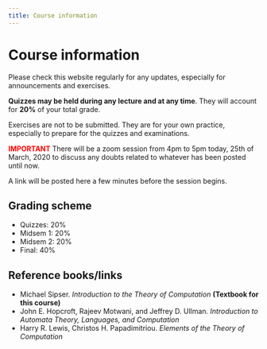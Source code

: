 ```yaml
---
title: Course information
---
```


# Course information

Please check this website regularly for any updates, especially for announcements and exercises.

**Quizzes may be held during any lecture and at any time**. They will account for **20%** of your total grade.

Exercises are not to be submitted. They are for your own practice, especially to prepare for the quizzes and examinations.

<span style="color:red">**IMPORTANT**</span> There will be a zoom session from 4pm to 5pm today, 25th of March, 2020 to discuss any doubts related to whatever has been posted until now.


A link will be posted here a few minutes before the session begins.

## Grading scheme
- Quizzes: 20%
- Midsem 1: 20%
- Midsem 2: 20%
- Final: 40%


## Reference books/links

- Michael Sipser. *Introduction to the Theory of Computation* **(Textbook for this course)**
- John E. Hopcroft, Rajeev Motwani, and Jeffrey D. Ullman. *Introduction to Automata Theory, Languages, and Computation*
- Harry R. Lewis, Christos H. Papadimitriou. *Elements of the Theory of Computation*
